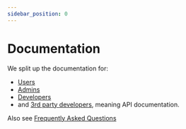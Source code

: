 ```yaml
---
sidebar_position: 0
---
```


# Documentation

We split up the documentation for:

- [Users](01-user/user_guide.md)
- [Admins](02-admin/README.md)
- [Developers](04-contributing/README.md)
- and [3rd party developers](03-3rd_party_developer/oauth2_guide.md), meaning API documentation.

Also see [Frequently Asked Questions](FAQ.md)
